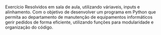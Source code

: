 Exercício Resolvidos em sala de aula, utilizando váriaveis, inputs e alinhamento. Com o objetivo de desenvolver um programa em Python que permita ao departamento de manutenção de equipamentos informáticos gerir pedidos de forma eficiente, utilizando funções para modularidade e organização do código.

